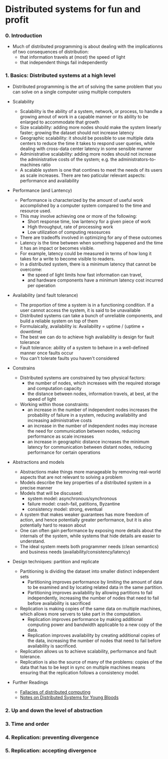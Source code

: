 # Distributed systems for fun and profit

### 0. Introduction

* Much of distributed programming is about dealing with the implicationns of two consequences of distribution:
	- that information travels at (most) the speed of light
	- that independent things fail independently

### 1. Basics: Distributed systems at a high level

* Distributed programming is the art of solving the same problem that you can solve on a single computer using multiple computers

* Scalability
	- Scalability is the ability of a system, network, or process, to handle a growing amout of work in a capable manner or its ability to be enlarged to accommodate that growth 
	- Size scalability: adding more nodes should make the system linearly faster; growing the dataset should not increase latency
	- Geographic scalability: it should be possible to use multiple data centers to reduce the time it takes to respond user queries, while dealing with cross-data center latency in some sensible manner
	- Administrative scalability: adding more nodes should not increase the administrative costs of the system; e.g. the administrators-to-machines ratio
	- A scalable system is one that contines to meet the needs of its users as scale increases. There are two paticular relevant aspects: performance and availability


* Performance (and Lantency)
	- Performance is characterized by the amount of useful work accomplished by a computer system compared to the time and resource used. 
	- This may involve achieving one or more of the following:
		- Short response time, low lantency for a given piece of work
		- High throughput, rate of processing work
		- Low utilization of computing resosurces
	- There are tradeoffs involved in optimizing for any of these outcomes
	- Latency is the time between when something happened and the time it has an impact or becomes visible. 
	- For example, latency could be measured in terms of how long it takes for a write to become visible to readers.
	- In a distributed system, there is a minimum latency that cannot be overcome: 
		- the speed of light limits how fast information can travel, 
		- and hardware components have a minimum latency cost incurred per operation


* Availability (and fault tolerance)
	- The proportion of time a system is in a functioning condition. If a user cannot access the system, it is said to be unavailable
	- Distributed systems can take a bunch of unreliable components, and build a reliable system on top of them
	- Formulaically, availability is: Availability = uptime / (uptime + downtime)
	- The best we can do to achieve high availability is design for fault tolerance
	- Fault tolerance: ability of a system to behave in a well-defined manner once faults occur
	- You can't tolerate faults you haven't considered


* Constrains
	- Distributed systems are constrained by two physical factors:
		- the number of nodes, which increases with the required storage and computation capacity
		- the distance between nodes, information travels, at best, at the speed of light
	- Working within those constraints:
		- an increase in the number of independent nodes increases the probability of failure in a system, reducing availability and increasing administrative costs
		- an increase in the number of independent nodes may increase the need for communication between nodes, reducing performance as scale increases
		- an increase in geographic distance increases the minimum latency for communication between distant nodes, reducing performance for certain operations


* Abstractions and models
	- Abstractions make things more manageable by removing real-world aspects that are not relevant to solving a problem
	- Models describe the key properties of a distributed system in a precise manner
	- Models that will be discussed:
		- system model:  asynchronous/synchronous
		- failure model: crash-fail, patitions, Byzantine
		- consistency model: strong, eventual
	- A system that makes weaker guarantees has more freedom of action, and hence potentially greater performance, but it is also potentially hard to reason about
	- One can often gain performance by exposing more details about the internals of the system, while systems that hide details are easier to understand.
	- The ideal system meets both programmer needs (clean semantics) and business needs (availability/consistency/latency)


* Design techniques: partition and replicate
	- Partitioning is dividing the dataset into smaller distinct independent sets
		- Partitioning improves performance by limiting the amount of data to be examined and by locating related data in the same partition.
		- Partitioning improves availability by allowing partitions to fail independently, increasing the number of nodes that need to fail before availability is sacrificed 
	- Replication is making copies of the same data on multiple machines, which allows more servers to take part in the computation.
		- Replication improves performance by making additional computing power and bandwidth applicable to a new copy of the data.
		- Replication improves availability by creating additional copies of the data, increasing the number of nodes that need to fail before availability is sacrificed.
	- Replication allows us to achieve scalability, performance and fault tolerance. 
	- Replication is also the source of many of the problems: copies of the data that has to be kept in sync on multiple machines means ensuring that the replication follows a consistency model.


* Further Readings
	* [Fallacies of distributed computing](https://en.wikipedia.org/wiki/Fallacies_of_distributed_computing)
	* [Notes on Distributed Systems for Young Bloods](https://www.somethingsimilar.com/2013/01/14/notes-on-distributed-systems-for-young-bloods/)


### 2. Up and down the level of abstraction


### 3. Time and order


### 4. Replication: preventing divergence


### 5. Replication: accepting divergence



